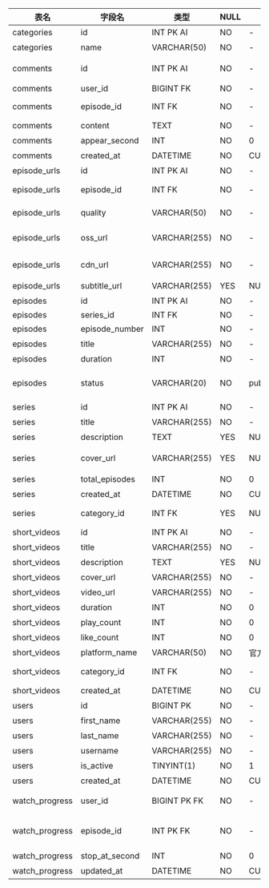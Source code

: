 | 表名 | 字段名 | 类型 | NULL | 默认值 | 说明 |
|---|---|---|---|---|---|
| categories | id | INT PK AI | NO | - | 分类主键 |
| categories | name | VARCHAR(50) | NO | - | 唯一分类名称 |
| comments | id | INT PK AI | NO | - | 弹幕/评论主键 |
| comments | user_id | BIGINT FK | NO | - | → users.id |
| comments | episode_id | INT FK | NO | - | → episodes.id |
| comments | content | TEXT | NO | - | 文字内容 |
| comments | appear_second | INT | NO | 0 | 弹幕出现秒数 |
| comments | created_at | DATETIME | NO | CURRENT_TIMESTAMP | 创建时间 |
| episode_urls | id | INT PK AI | NO | - | 播放地址主键 |
| episode_urls | episode_id | INT FK | NO | - | → episodes.id |
| episode_urls | quality | VARCHAR(50) | NO | - | 720p / 1080p / 4K |
| episode_urls | oss_url | VARCHAR(255) | NO | - | OSS 原始地址 |
| episode_urls | cdn_url | VARCHAR(255) | NO | - | CDN 加速地址 |
| episode_urls | subtitle_url | VARCHAR(255) | YES | NULL | 外挂字幕 |
| episodes | id | INT PK AI | NO | - | 剧集主键 |
| episodes | series_id | INT FK | NO | - | → series.id |
| episodes | episode_number | INT | NO | - | 第几集 |
| episodes | title | VARCHAR(255) | NO | - | 本集标题 |
| episodes | duration | INT | NO | - | 时长（秒） |
| episodes | status | VARCHAR(20) | NO | published | published / hidden / draft |
| series | id | INT PK AI | NO | - | 电视剧主键 |
| series | title | VARCHAR(255) | NO | - | 电视剧标题 |
| series | description | TEXT | YES | NULL | 简介 |
| series | cover_url | VARCHAR(255) | YES | NULL | 封面 OSS 地址 |
| series | total_episodes | INT | NO | 0 | 冗余总集数 |
| series | created_at | DATETIME | NO | CURRENT_TIMESTAMP | 创建时间 |
| series | category_id | INT FK | YES | NULL | → categories.id |
| short_videos | id | INT PK AI | NO | - | 短视频主键 |
| short_videos | title | VARCHAR(255) | NO | - | 标题 |
| short_videos | description | TEXT | YES | NULL | 简介 |
| short_videos | cover_url | VARCHAR(255) | NO | - | 竖屏封面 |
| short_videos | video_url | VARCHAR(255) | NO | - | 竖屏播放地址 |
| short_videos | duration | INT | NO | 0 | 时长（秒） |
| short_videos | play_count | INT | NO | 0 | 播放次数 |
| short_videos | like_count | INT | NO | 0 | 点赞次数 |
| short_videos | platform_name | VARCHAR(50) | NO | 官方平台 | 发布平台 |
| short_videos | category_id | INT FK | NO | - | → categories.id |
| short_videos | created_at | DATETIME | NO | CURRENT_TIMESTAMP | 创建时间 |
| users | id | BIGINT PK | NO | - | 用户主键 |
| users | first_name | VARCHAR(255) | NO | - | 名 |
| users | last_name | VARCHAR(255) | NO | - | 姓 |
| users | username | VARCHAR(255) | NO | - | 唯一用户名 |
| users | is_active | TINYINT(1) | NO | 1 | 是否激活 |
| users | created_at | DATETIME | NO | CURRENT_TIMESTAMP | 创建时间 |
| watch_progress | user_id | BIGINT PK FK | NO | - | → users.id（联合主键） |
| watch_progress | episode_id | INT PK FK | NO | - | → episodes.id（联合主键） |
| watch_progress | stop_at_second | INT | NO | 0 | 断点秒数 |
| watch_progress | updated_at | DATETIME | NO | CURRENT_TIMESTAMP | 更新时间 |